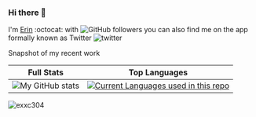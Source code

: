 <!-- <div id="header" align="center">
  <img src="/wiki/cute-astronaut.jpeg" width="300" height="300"/>
</div> -->

### Hi there 👋

I'm [Erin](https://github.com/exc304/) :octocat: with ![GitHub followers](https://img.shields.io/github/followers/exc304?style=social) you can also find me on the app formally known as Twitter  ![twitter](https://img.shields.io/twitter/follow/millankaul?label=queentester&style=social)



Snapshot of my recent work

| Full Stats |Top Languages |
|:--:|:--:|
|![My GitHub stats](https://github-readme-stats.vercel.app/api?username=exc304&theme=transparent&show_icons=true)|[![Current Languages used in this repo](https://github-readme-stats.vercel.app/api/top-langs/?username=exc304&hide=html,css&langs_count=6&layout=compact)](https://github.com/exc304/github-readme-stats)|
<p align="left"> <img src="https://komarev.com/ghpvc/?username=exc304&label=Profile%20views&color=0e75b6&style=flat" alt="exxc304" /> </p>

<!-- Ref https://github.com/anuraghazra/github-readme-stats/blob/master/themes/README.md -->





<!--
**exc304/exc304** is a ✨ _special_ ✨ repository because its `README.md` (this file) appears on your GitHub profile.

Here are some ideas to get you started:

- 🔭 I’m currently working on ...
- 🌱 I’m currently learning ...
- 👯 I’m looking to collaborate on ...
- 🤔 I’m looking for help with ...
- 💬 Ask me about ...
- 📫 How to reach me: ...
- 😄 Pronouns: ...
- ⚡ Fun fact: ...
-->
